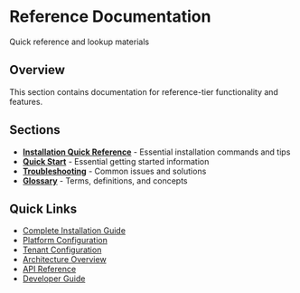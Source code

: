 # Reference Documentation

Quick reference and lookup materials

## Overview

This section contains documentation for reference-tier functionality and features.

## Sections

- **[Installation Quick Reference](../installation/quick-reference.md)** - Essential installation commands and tips
- **[Quick Start](./quick-start/)** - Essential getting started information
- **[Troubleshooting](./troubleshooting/)** - Common issues and solutions
- **[Glossary](./glossary/)** - Terms, definitions, and concepts

## Quick Links

- [Complete Installation Guide](../installation/)
- [Platform Configuration](../installation/platform-configuration.md)
- [Tenant Configuration](../installation/tenant-configuration.md)
- [Architecture Overview](../architecture/README.md)
- [API Reference](../api/README.md)
- [Developer Guide](../development/README.md)

